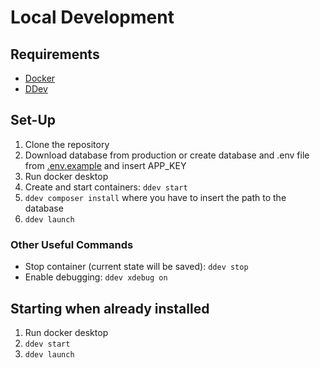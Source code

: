# Local Development

## Requirements

- [Docker](https://ddev.readthedocs.io/en/stable/users/install/docker-installation/)
- [DDev](https://ddev.readthedocs.io/en/stable/users/install/ddev-installation/)

## Set-Up

1. Clone the repository
2. Download database from production or create database and .env file from [.env.example](.env.example) and insert APP_KEY
3. Run docker desktop
4. Create and start containers: `ddev start`
5. `ddev composer install` where you have to insert the path to the database
6. `ddev launch` 

### Other Useful Commands

- Stop container (current state will be saved): `ddev stop`
- Enable debugging: `ddev xdebug on`

## Starting when already installed

1. Run docker desktop
2. `ddev start`
3. `ddev launch`
